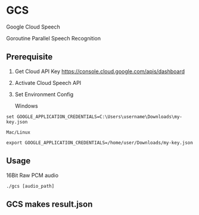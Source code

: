 # GCS
Google Cloud Speech

Goroutine Parallel Speech Recognition
## Prerequisite 
1. Get Cloud API Key
https://console.cloud.google.com/apis/dashboard 
2. Activate Cloud Speech API
3. Set Environment Config

    Windows

 `set GOOGLE_APPLICATION_CREDENTIALS=C:\Users\username\Downloads\my-key.json`

    Mac/Linux    
 `export GOOGLE_APPLICATION_CREDENTIALS=/home/user/Downloads/my-key.json`

## Usage
16Bit Raw PCM audio

`./gcs [audio_path] `

## GCS makes result.json
